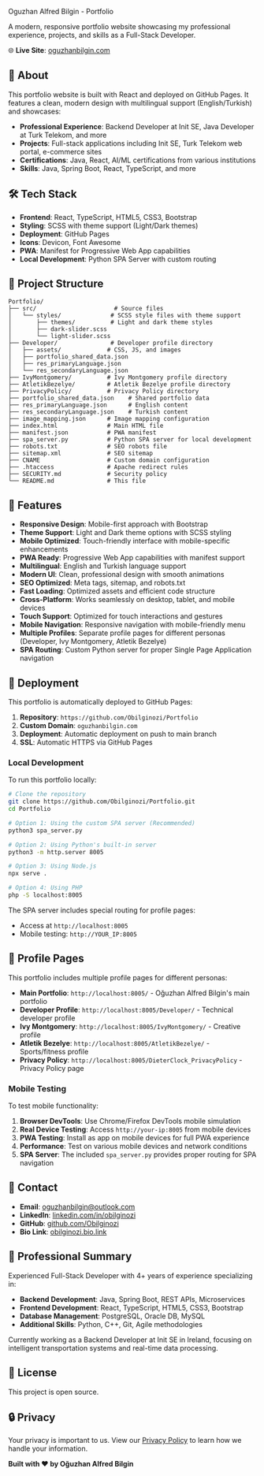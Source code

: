 Oguzhan Alfred Bilgin - Portfolio

A modern, responsive portfolio website showcasing my professional experience, projects, and skills as a Full-Stack Developer.

🌐 **Live Site**: [oguzhanbilgin.com](https://oguzhanbilgin.com)

## 🚀 About

This portfolio website is built with React and deployed on GitHub Pages. It features a clean, modern design with multilingual support (English/Turkish) and showcases:

- **Professional Experience**: Backend Developer at Init SE, Java Developer at Turk Telekom, and more
- **Projects**: Full-stack applications including Init SE, Turk Telekom web portal, e-commerce sites
- **Certifications**: Java, React, AI/ML certifications from various institutions
- **Skills**: Java, Spring Boot, React, TypeScript, and more

## 🛠️ Tech Stack

- **Frontend**: React, TypeScript, HTML5, CSS3, Bootstrap
- **Styling**: SCSS with theme support (Light/Dark themes)
- **Deployment**: GitHub Pages
- **Icons**: Devicon, Font Awesome
- **PWA**: Manifest for Progressive Web App capabilities
- **Local Development**: Python SPA Server with custom routing

## 📁 Project Structure

```
Portfolio/
├── src/                      # Source files
│   └── styles/              # SCSS style files with theme support
│       ├── themes/          # Light and dark theme styles
│       ├── dark-slider.scss
│       └── light-slider.scss
├── Developer/               # Developer profile directory
│   ├── assets/             # CSS, JS, and images
│   ├── portfolio_shared_data.json
│   ├── res_primaryLanguage.json
│   └── res_secondaryLanguage.json
├── IvyMontgomery/          # Ivy Montgomery profile directory
├── AtletikBezelye/         # Atletik Bezelye profile directory
├── PrivacyPolicy/          # Privacy Policy directory
├── portfolio_shared_data.json    # Shared portfolio data
├── res_primaryLanguage.json      # English content
├── res_secondaryLanguage.json    # Turkish content
├── image_mapping.json      # Image mapping configuration
├── index.html              # Main HTML file
├── manifest.json           # PWA manifest
├── spa_server.py           # Python SPA server for local development
├── robots.txt              # SEO robots file
├── sitemap.xml             # SEO sitemap
├── CNAME                   # Custom domain configuration
├── .htaccess               # Apache redirect rules
├── SECURITY.md             # Security policy
└── README.md               # This file
```

## 🎨 Features

- **Responsive Design**: Mobile-first approach with Bootstrap
- **Theme Support**: Light and Dark theme options with SCSS styling
- **Mobile Optimized**: Touch-friendly interface with mobile-specific enhancements
- **PWA Ready**: Progressive Web App capabilities with manifest support
- **Multilingual**: English and Turkish language support
- **Modern UI**: Clean, professional design with smooth animations
- **SEO Optimized**: Meta tags, sitemap, and robots.txt
- **Fast Loading**: Optimized assets and efficient code structure
- **Cross-Platform**: Works seamlessly on desktop, tablet, and mobile devices
- **Touch Support**: Optimized for touch interactions and gestures
- **Mobile Navigation**: Responsive navigation with mobile-friendly menu
- **Multiple Profiles**: Separate profile pages for different personas (Developer, Ivy Montgomery, Atletik Bezelye)
- **SPA Routing**: Custom Python server for proper Single Page Application navigation

## 🚀 Deployment

This portfolio is automatically deployed to GitHub Pages:

1. **Repository**: `https://github.com/Obilginozi/Portfolio`
2. **Custom Domain**: `oguzhanbilgin.com`
3. **Deployment**: Automatic deployment on push to main branch
4. **SSL**: Automatic HTTPS via GitHub Pages

### Local Development

To run this portfolio locally:

```bash
# Clone the repository
git clone https://github.com/Obilginozi/Portfolio.git
cd Portfolio

# Option 1: Using the custom SPA server (Recommended)
python3 spa_server.py

# Option 2: Using Python's built-in server
python3 -m http.server 8005

# Option 3: Using Node.js
npx serve .

# Option 4: Using PHP
php -S localhost:8005
```

The SPA server includes special routing for profile pages:
- Access at `http://localhost:8005`
- Mobile testing: `http://YOUR_IP:8005`

## 👥 Profile Pages

This portfolio includes multiple profile pages for different personas:

- **Main Portfolio**: `http://localhost:8005/` - Oğuzhan Alfred Bilgin's main portfolio
- **Developer Profile**: `http://localhost:8005/Developer/` - Technical developer profile
- **Ivy Montgomery**: `http://localhost:8005/IvyMontgomery/` - Creative profile
- **Atletik Bezelye**: `http://localhost:8005/AtletikBezelye/` - Sports/fitness profile
- **Privacy Policy**: `http://localhost:8005/DieterClock_PrivacyPolicy` - Privacy Policy page

### Mobile Testing

To test mobile functionality:

1. **Browser DevTools**: Use Chrome/Firefox DevTools mobile simulation
2. **Real Device Testing**: Access `http://your-ip:8005` from mobile devices
3. **PWA Testing**: Install as app on mobile devices for full PWA experience
4. **Performance**: Test on various mobile devices and network conditions
5. **SPA Server**: The included `spa_server.py` provides proper routing for SPA navigation

## 📱 Contact

- **Email**: oguzhanbilgin@outlook.com
- **LinkedIn**: [linkedin.com/in/obilginozi](https://www.linkedin.com/in/obilginozi/)
- **GitHub**: [github.com/Obilginozi](https://github.com/Obilginozi)
- **Bio Link**: [obilginozi.bio.link](https://obilginozi.bio.link/)

## 🎯 Professional Summary

Experienced Full-Stack Developer with 4+ years of experience specializing in:

- **Backend Development**: Java, Spring Boot, REST APIs, Microservices
- **Frontend Development**: React, TypeScript, HTML5, CSS3, Bootstrap
- **Database Management**: PostgreSQL, Oracle DB, MySQL
- **Additional Skills**: Python, C++, Git, Agile methodologies

Currently working as a Backend Developer at Init SE in Ireland, focusing on intelligent transportation systems and real-time data processing.

## 📄 License

This project is open source.

## 🔒 Privacy

Your privacy is important to us. View our [Privacy Policy](https://oguzhanbilgin.com/Privacy_Policy) to learn how we handle your information.

**Built with ❤️ by Oğuzhan Alfred Bilgin**

